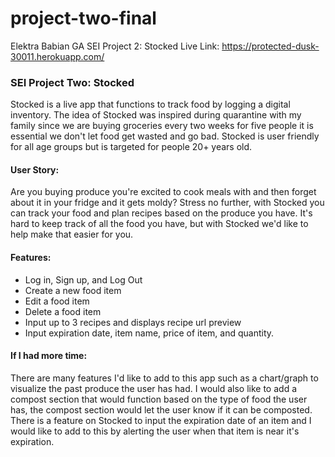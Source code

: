 # project-two-final
Elektra Babian
GA SEI Project 2: Stocked
Live Link: https://protected-dusk-30011.herokuapp.com/



### SEI Project Two: Stocked
Stocked is a live app that functions to track food by logging a digital
inventory. The idea of Stocked was inspired during quarantine with my
family since we are buying groceries every two weeks for five people
it is essential we don't let food get wasted and go bad.
Stocked is user friendly for all age groups but is targeted for
people 20+ years old.

#### User Story:
Are you buying produce you're excited to cook meals with and then forget about it in your fridge and it gets moldy? Stress no further, with Stocked you can track your food and plan recipes based on the produce you have. It's hard to keep track of all the food you have, but with Stocked we'd like to help make that easier for you. 

#### Features:
- Log in, Sign up, and Log Out
- Create a new food item
- Edit a food item
- Delete a food item
- Input up to 3 recipes and displays recipe url preview
- Input expiration date, item name, price of item, and quantity.


#### If I had more time:
There are many features I'd like to add to this
app such as a chart/graph to visualize the past produce the user has
had. I would also like to add a compost section that would function
based on the type of food the user has, the compost section would
let the user know if it can be composted. There is a feature on Stocked
to input the expiration date of an item and I would like to add to this
by alerting the user when that item is near it's expiration.
